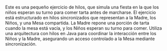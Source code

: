 Este es una pequeño ejercicio de hilos, que simula una fiesta en la que los niños esperan su turno para comer tarta antes de marcharse. 
El ejercicio está estructurado en hilos sincronizados que representan a la Madre, los Niños, y una Mesa compartida. 
La Madre repone una porción de tarta cuando la mesa está vacía, y los Niños esperan su turno para comer. 
Utiliza una arquitectura con hilos en Java para coordinar la interacción entre los Niños y la Madre, asegurando un acceso controlado a la Mesa mediante sincronización.
